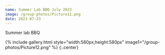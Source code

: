 ```yaml
---
name: Summer Lab BBQ July 2023
image: /group-photos/Picture11.png
date: 2023-07-23
---
```


Summer lab BBQ
 
{% include gallery.html style="width:580px;height:580px" image1="/group-photos/Picture12.png" %} {:.center}
